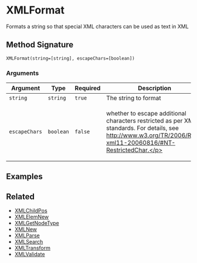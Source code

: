 # XMLFormat

Formats a string so that special XML characters can be used as text in XML

## Method Signature

```
XMLFormat(string=[string], escapeChars=[boolean])
```

### Arguments

| Argument      | Type      | Required | Description                                                                                                                                                          | Default |
| ------------- | --------- | -------- | -------------------------------------------------------------------------------------------------------------------------------------------------------------------- | ------- |
| `string`      | `string`  | `true`   | The string to format                                                                                                                                                 |         |
| `escapeChars` | `boolean` | `false`  | <p>whether to escape additional characters restricted as per XML standards. For details, see<br>http://www.w3.org/TR/2006/REC-xml11-20060816/#NT-RestrictedChar.</p> | `false` |

## Examples

## Related

* [XMLChildPos](xmlchildpos.md)
* [XMLElemNew](xmlelemnew.md)
* [XMLGetNodeType](xmlgetnodetype.md)
* [XMLNew](xmlnew.md)
* [XMLParse](xmlparse.md)
* [XMLSearch](xmlsearch.md)
* [XMLTransform](xmltransform.md)
* [XMLValidate](xmlvalidate.md)
